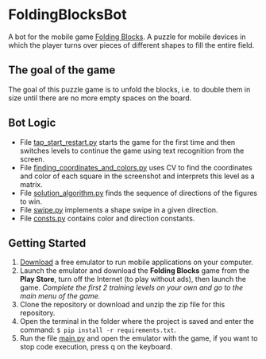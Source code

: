 # FoldingBlocksBot
A bot for the mobile game [Folding Blocks](https://apps.apple.com/us/app/folding-blocks/id1459650728). A puzzle for mobile devices in which the player turns over pieces of different shapes to fill the entire field.

## The goal of the game
The goal of this puzzle game is to unfold the blocks, i.e. to double them in size until there are no more empty spaces on the board.

## Bot Logic
- File [tap_start_restart.py](https://github.com/Tsarevskay/FoldingBlocksBot/blob/main/tap_start_restart.py) starts the game for the first time and then switches levels to continue the game using text recognition from the screen.
- File [finding_coordinates_and_colors.py](https://github.com/Tsarevskay/FoldingBlocksBot/blob/main/finding_coordinates_and_colors.py) uses CV to find the coordinates and color of each square in the screenshot and interprets this level as a matrix.
- File [solution_algorithm.py](https://github.com/Tsarevskay/FoldingBlocksBot/blob/main/solution_algorithm.py) finds the sequence of directions of the figures to win.
- File [swipe.py](https://github.com/Tsarevskay/FoldingBlocksBot/blob/main/swipe.py) implements a shape swipe in a given direction.
- File [consts.py](https://github.com/Tsarevskay/FoldingBlocksBot/blob/main/consts.py) contains color and direction constants.

## Getting Started
1. [Download](https://www.bluestacks.com/ru/index.html) a free emulator to run mobile applications on your computer.
2. Launch the emulator and download the **Folding Blocks** game from the **Play Store**, turn off the Internet (to play without ads), then launch the game. *Complete the first 2 training levels on your own and go to the main menu of the game.*
3. Clone the repository or download and unzip the zip file for this repository.
4. Open the terminal in the folder where the project is saved and enter the command: `$ pip install -r requirements.txt`.
5. Run the file [main.py](https://github.com/Tsarevskay/FoldingBlocksBot/blob/main/main.py) and open the emulator with the game, if you want to stop code execution, press q on the keyboard.
